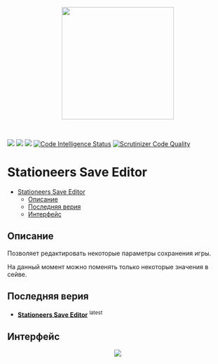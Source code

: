 <p align = "center">
<img src="https://i.imgur.com/DWfMCT7.png" width="256" height="256">
</p>

<br>

![](https://img.shields.io/github/v/release/intervisionlord/stationeers_save_editor)
![](https://img.shields.io/github/downloads/intervisionlord/stationeers_save_editor/total)
![](https://img.shields.io/github/license/intervisionlord/stationeers_save_editor)
[![Code Intelligence Status](https://scrutinizer-ci.com/g/intervisionlord/stationeers_save_editor/badges/code-intelligence.svg?b=master)](https://scrutinizer-ci.com/code-intelligence)
[![Scrutinizer Code Quality](https://scrutinizer-ci.com/g/intervisionlord/stationeers_save_editor/badges/quality-score.png?b=master)](https://scrutinizer-ci.com/g/intervisionlord/stationeers_save_editor/?branch=master)

# Stationeers Save Editor
- [Stationeers Save Editor](#stationeers-save-editor)
  - [Описание](#описание)
  - [Последняя верия](#последняя-верия)
  - [Интерфейс](#интерфейс)

## Описание
Позволяет редактировать некоторые параметры сохранения игры.

На данный момент можно поменять только некоторые значения в сейве.

## Последняя верия
  * [**Stationeers Save Editor**](https://github.com/intervisionlord/stationeers_save_editor/releases/latest) <sup>latest<sup>

## Интерфейс
<p align = "center">
<img src = "https://i.imgur.com/tBFoa3T.png">
</p>